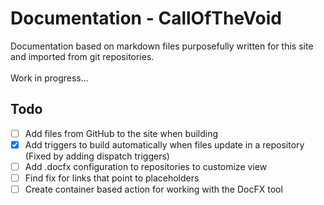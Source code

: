 # Documentation - CallOfTheVoid
Documentation based on markdown files purposefully written for this site and imported from git repositories.<br /><br />
Work in progress...
## Todo
- [ ] Add files from GitHub to the site when building
- [x] Add triggers to build automatically when files update in a repository (Fixed by adding dispatch triggers)
- [ ] Add .docfx configuration to repositories to customize view
- [ ] Find fix for links that point to placeholders
- [ ] Create container based action for working with the DocFX tool